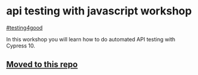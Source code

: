 # api testing with javascript workshop

[#testing4good](https://twitter.com/hashtag/Testing4Good)

In this workshop you will learn how to do automated API testing with Cypress 10.

## [Moved to this repo](https://github.com/nadvolod/cypress-api-testing-22)
